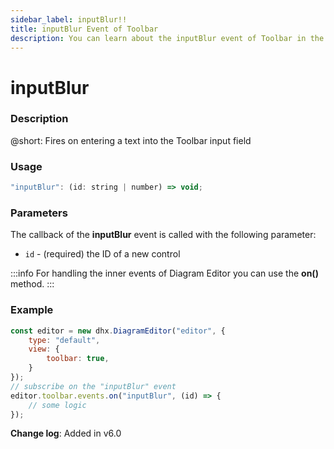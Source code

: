 ```yaml
---
sidebar_label: inputBlur!!
title: inputBlur Event of Toolbar
description: You can learn about the inputBlur event of Toolbar in the documentation of the DHTMLX JavaScript Diagram library. Browse developer guides and API reference, try out code examples and live demos, and download a free 30-day evaluation version of DHTMLX Diagram.
---
```


# inputBlur

### Description

@short: Fires on entering a text into the Toolbar input field

### Usage

~~~js
"inputBlur": (id: string | number) => void;
~~~

### Parameters

The callback of the **inputBlur** event is called with the following parameter:

- `id` - (required) the ID of a new control

:::info
For handling the inner events of Diagram Editor you can use the **on()** method.
:::

### Example

~~~js {7-10}
const editor = new dhx.DiagramEditor("editor", {
    type: "default",
    view: {
        toolbar: true,
    }
});
// subscribe on the "inputBlur" event
editor.toolbar.events.on("inputBlur", (id) => {
    // some logic
});
~~~

**Change log**: Added in v6.0

